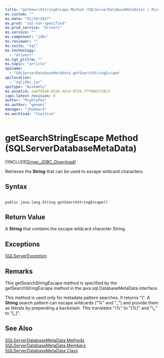 ```yaml
---
title: "getSearchStringEscape Method (SQLServerDatabaseMetaData) | Microsoft Docs"
ms.custom: ""
ms.date: "01/19/2017"
ms.prod: "sql-non-specified"
ms.prod_service: "drivers"
ms.service: ""
ms.component: "jdbc"
ms.reviewer: ""
ms.suite: "sql"
ms.technology: 
  - "drivers"
ms.tgt_pltfrm: ""
ms.topic: "article"
apiname: 
  - "SQLServerDatabaseMetaData.getSearchStringEscape"
apilocation: 
  - "sqljdbc.jar"
apitype: "Assembly"
ms.assetid: ea0f95d0-0238-4dc8-9f26-7ff9b65f30c3
caps.latest.revision: 8
author: "MightyPen"
ms.author: "genemi"
manager: "jhubbard"
ms.workload: "Inactive"
---
```

# getSearchStringEscape Method (SQLServerDatabaseMetaData)
[!INCLUDE[Driver_JDBC_Download](../../../includes/driver_jdbc_download.md)]

  Retrieves the **String** that can be used to escape wildcard characters.  
  
## Syntax  
  
```  
  
public java.lang.String getSearchStringEscape()  
```  
  
## Return Value  
 A **String** that contains the escape wildcard character String.  
  
## Exceptions  
 [SQLServerException](../../../connect/jdbc/reference/sqlserverexception-class.md)  
  
## Remarks  
 This getSearchStringEscape method is specified by the getSearchStringEscape method in the java.sql.DatabaseMetaData interface.  
  
 This method is used only for metadata pattern searches. It returns "\\". A **String** search pattern can escape wildcards ("%" and "_") and provide them as literals by prepending a backslash. This translates "\\%" to "[%]" and "\\\_" to "[\_]".  
  
## See Also  
 [SQLServerDatabaseMetaData Methods](../../../connect/jdbc/reference/sqlserverdatabasemetadata-methods.md)   
 [SQLServerDatabaseMetaData Members](../../../connect/jdbc/reference/sqlserverdatabasemetadata-members.md)   
 [SQLServerDatabaseMetaData Class](../../../connect/jdbc/reference/sqlserverdatabasemetadata-class.md)  
  
  
